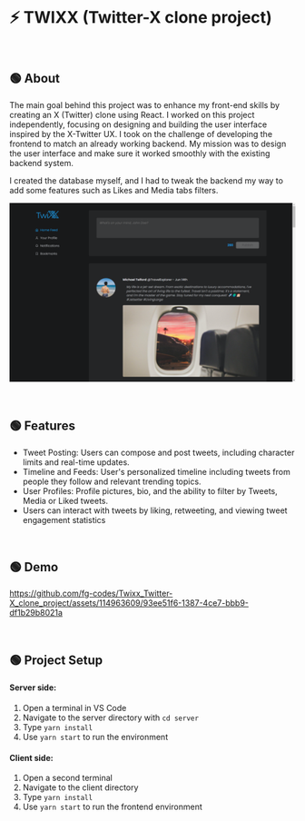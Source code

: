 # ⚡ TWIXX (Twitter-X clone project)

<br>

## 🟢 About

The main goal behind this project was to enhance my front-end skills by creating an X (Twitter) clone using React. I worked on this project independently, focusing on designing and building the user interface inspired by the X-Twitter UX. I took on the challenge of developing the frontend to match an already working backend. My mission was to design the user interface and make sure it worked smoothly with the existing backend system. 

I created the database myself, and I had to tweak the backend my way to add some features such as Likes and Media tabs filters.

![mvp demo](./mvp.png)

<br>

## 🟢 Features

- Tweet Posting: Users can compose and post tweets, including character limits and real-time updates.
- Timeline and Feeds: User's personalized timeline including tweets from people they follow and relevant trending topics.
- User Profiles: Profile pictures, bio, and the ability to filter by Tweets, Media or Liked tweets.
- Users can interact with tweets by liking, retweeting, and viewing tweet engagement statistics

<br>

## 🟢 Demo
https://github.com/fg-codes/Twixx_Twitter-X_clone_project/assets/114963609/93ee51f6-1387-4ce7-bbb9-df1b29b8021a

<br>

## 🟢 Project Setup
#### Server side: 
1. Open a terminal in VS Code
2. Navigate to the server directory with `cd server`
3. Type `yarn install`
4. Use `yarn start` to run the environment

#### Client side:
1. Open a second terminal
2. Navigate to the client directory
3. Type `yarn install`
4. Use `yarn start` to run the frontend environment
